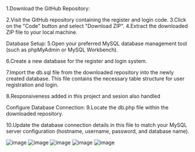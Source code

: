 1.Download the GitHub Repository:

  2.Visit the GitHub repository containing the register and login code.
  3.Click on the "Code" button and select "Download ZIP".
  4.Extract the downloaded ZIP file to your local machine.

Database Setup:
  5.Open your preferred MySQL database management tool (such as phpMyAdmin or MySQL Workbench).

  6.Create a new database for the register and login system.

  7.Import the db.sql file from the downloaded repository into the newly created database. This file contains the necessary table structure for user registration and login.

  8.Responsiveness added in this project and sesion also handled

Configure Database Connection:
  9.Locate the db.php file within the downloaded repository.

10.Update the database connection details in this file to match your MySQL server configuration (hostname, username, password, and database name).

![image](https://github.com/Dhineshrajm/Register_login/assets/128464347/59081fb4-e6fe-48c9-82a0-52997e8eba7b)
![image](https://github.com/Dhineshrajm/Register_login/assets/128464347/ab3bfa32-fa28-4eea-85a8-1167b973bbdd)
![image](https://github.com/Dhineshrajm/Register_login/assets/128464347/355cac78-a2ed-4be4-9049-bfa44b06e0c5)
![image](https://github.com/Dhineshrajm/Register_login/assets/128464347/4e09b630-c64e-44fd-8f89-e75e0cbec518)
![image](https://github.com/Dhineshrajm/Register_login/assets/128464347/1912a202-6c8e-4aa4-b234-bf0e3962e770)
